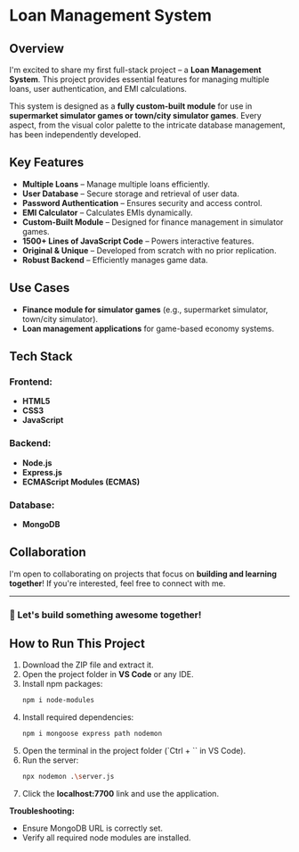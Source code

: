 # Loan Management System

## Overview
I'm excited to share my first full-stack project – a **Loan Management System**. This project provides essential features for managing multiple loans, user authentication, and EMI calculations.

This system is designed as a **fully custom-built module** for use in **supermarket simulator games or town/city simulator games**. Every aspect, from the visual color palette to the intricate database management, has been independently developed.

## Key Features
-  **Multiple Loans** – Manage multiple loans efficiently.
-  **User Database** – Secure storage and retrieval of user data.
-  **Password Authentication** – Ensures security and access control.
-  **EMI Calculator** – Calculates EMIs dynamically.
-  **Custom-Built Module** – Designed for finance management in simulator games.
-  **1500+ Lines of JavaScript Code** – Powers interactive features.
-  **Original & Unique** – Developed from scratch with no prior replication.
-  **Robust Backend** – Efficiently manages game data.

## Use Cases
-  **Finance module for simulator games** (e.g., supermarket simulator, town/city simulator).
-  **Loan management applications** for game-based economy systems.

## Tech Stack
### Frontend:
- **HTML5**
- **CSS3**
- **JavaScript**

### Backend:
- **Node.js**
- **Express.js**
- **ECMAScript Modules (ECMAS)**

### Database:
- **MongoDB**

## Collaboration
I'm open to collaborating on projects that focus on **building and learning together**! If you're interested, feel free to connect with me.

---
### 🚀 Let's build something awesome together!

## How to Run This Project
1. Download the ZIP file and extract it.
2. Open the project folder in **VS Code** or any IDE.
3. Install npm packages:
   ```sh
   npm i node-modules
   ```
4. Install required dependencies:
   ```sh
   npm i mongoose express path nodemon
   ```
5. Open the terminal in the project folder (`Ctrl + \`` in VS Code).
6. Run the server:
   ```sh
   npx nodemon .\server.js
   ```
7. Click the **localhost:7700** link and use the application.

**Troubleshooting:**
- Ensure MongoDB URL is correctly set.
- Verify all required node modules are installed.
